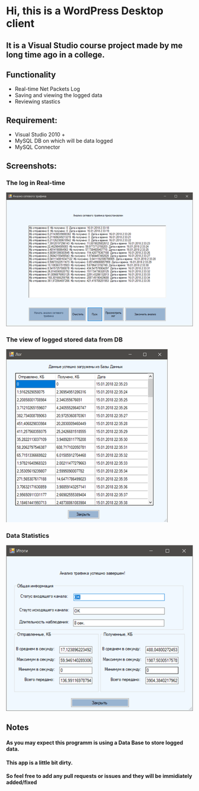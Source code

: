 # Hi, this is a WordPress Desktop client

## It is a Visual Studio course project made by me long time ago in a college.

## Functionality

* Real-time Net Packets Log
* Saving and viewing the logged data
* Reviewing stastics

## Requirement: 

* Visual Studio 2010 +
* MySQL DB on which will be data logged
* MySQL Connector

## Screenshots:

### The log in Real-time
![Real-time log](https://github.com/detarus/NetTraffic/raw/master/Screenshots/1.png)

### The view of logged stored data from DB
![DB data](https://github.com/detarus/NetTraffic/raw/master/Screenshots/2.png)

### Data Statistics
![Statistics](https://github.com/detarus/NetTraffic/raw/master/Screenshots/3.png)

## Notes

#### As you may expect this programm is using a Data Base to store logged data.
#### This app is a little bit dirty.
#### So feel free to add any pull requests or issues and they will be immidiately added/fixed